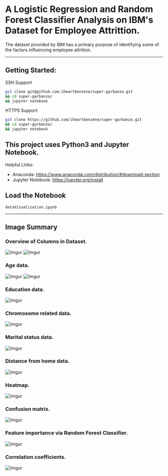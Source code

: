 # A Logistic Regression and Random Forest Classifier Analysis on IBM's Dataset for Employee Attrittion.

The dataset provided by IBM has a primary purpose of identifying some of the factors influencing employee attrition.

***
## Getting Started:

 
SSH Support
```bash
git clone git@github.com:iheartbenzene/super-garbanzo.git 
&& cd super-garbanzo/ 
&& jupyter notebook
```

HTTPS Support
```bash
git clone https://github.com/iheartbenzene/super-garbanzo.git
&& cd super-garbanzo/
&& jupyter notebook
```

## This project uses Python3 and Jupyter Notebook.

Helpful Links: 
 + Anaconda: https://www.anaconda.com/distribution/#download-section
 + Jupyter Notebook: https://jupyter.org/install

## Load the Notebook

`dataVizualization.ipynb`

***

## Image Summary

### Overview of Columns in Dataset.

![Imgur](https://i.imgur.com/FfaJK6T.png)
![Imgur](https://i.imgur.com/BerTOhf.png)

### Age data.

![Imgur](https://i.imgur.com/BFyF9cw.png)
![Imgur](https://i.imgur.com/HFKtEEW.png)

### Education data.

![Imgur](https://i.imgur.com/FaedKr9.png)

### Chromosome related data.

![Imgur](https://i.imgur.com/6OZUsNT.png)

### Marital status data.

![Imgur](https://i.imgur.com/z7OxOXG.png)

### Distance from home data.

![Imgur](https://i.imgur.com/ST7PsX5.png)

### Heatmap.

![Imgur](https://i.imgur.com/Ynh1aUo.png)

### Confusion matrix.

![Imgur](https://i.imgur.com/VuRs4jC.png)

### Feature importance via Random Forest Classifier.

![Imgur](https://i.imgur.com/ZdPhjOx.png)

### Correlation coefficients.

![Imgur](https://i.imgur.com/zvotI5x.png)



